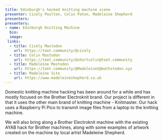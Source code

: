 ```yaml
---
title: Edinburgh's hacked knitting machine scene
presenter: Cicely Poulton, Colin Paton, Madeleine Shepherd
presenters:
presenters:
- name: Edinburgh Knitting Machine
  bio:
  image:
 links:
  - title: Cicely Mastodon
    url: https://toot.community/@cicely
  - title: Colin Mastodon
    url: https://toot.community/@shortcolin@toot.community
  - title: Madeleine Mastodon
    url: https://toot.community/@MadeleineS@mathstodon.xyz
  - title: Madeleine Site
    url: https://www.madeleineshepherd.co.uk
---
```

Domestic knitting machine hacking has been around for a while and has mostly focused on the Brother Electroknit brand. Our project is different in that it uses the other main brand of knitting machine - Knitmaster. Our hack uses a Raspberry Pi Pico to transmit image files from a laptop to the knitting machine.

We will also bring along a Brother Electroknit machine with the existing AYAB hack for Brother machines, along with some examples of artwork created on the machine by local artist Madeleine Shepherd.
